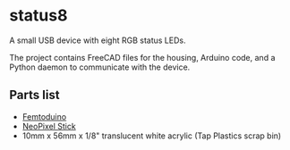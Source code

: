 # status8

A small USB device with eight RGB status LEDs.

The project contains FreeCAD files for the housing, Arduino code, and a
Python daemon to communicate with the device.


## Parts list

- [Femtoduino](http://femto.io)
- [NeoPixel Stick](https://www.sparkfun.com/products/12661)
- 10mm x 56mm x 1/8" translucent white acrylic (Tap Plastics scrap bin)
